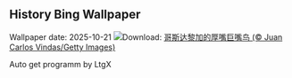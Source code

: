 ## History Bing Wallpaper
Wallpaper date: 2025-10-21
![](https://www.bing.com/th?id=OHR.ToucanForest_ZH-CN0072036253_UHD.jpg&w=1000)Download: [哥斯达黎加的厚嘴巨嘴鸟 (© Juan Carlos Vindas/Getty Images)](https://www.bing.com/th?id=OHR.ToucanForest_ZH-CN0072036253_UHD.jpg)

Auto get programm by LtgX
